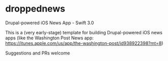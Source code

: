# droppednews
Drupal-powered iOS News App - Swift 3.0

This is a (very early-stage) template for building Drupal-powered iOS news apps (like the Washington Post News app: https://itunes.apple.com/us/app/the-washington-post/id938922398?mt=8)

Suggestions and PRs welcome
